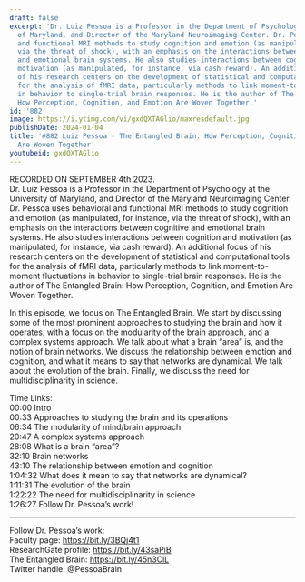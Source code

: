 ```yaml
---
draft: false
excerpt: 'Dr. Luiz Pessoa is a Professor in the Department of Psychology at the University
  of Maryland, and Director of the Maryland Neuroimaging Center. Dr. Pessoa uses behavioral
  and functional MRI methods to study cognition and emotion (as manipulated, for instance,
  via the threat of shock), with an emphasis on the interactions between cognitive
  and emotional brain systems. He also studies interactions between cognition and
  motivation (as manipulated, for instance, via cash reward). An additional focus
  of his research centers on the development of statistical and computational tools
  for the analysis of fMRI data, particularly methods to link moment-to-moment fluctuations
  in behavior to single-trial brain responses. He is the author of The Entangled Brain:
  How Perception, Cognition, and Emotion Are Woven Together.'
id: '882'
image: https://i.ytimg.com/vi/gxdQXTAGlio/maxresdefault.jpg
publishDate: 2024-01-04
title: '#882 Luiz Pessoa - The Entangled Brain: How Perception, Cognition, and Emotion
  Are Woven Together'
youtubeid: gxdQXTAGlio
---
```

RECORDED ON SEPTEMBER 4th 2023.  
Dr. Luiz Pessoa is a Professor in the Department of Psychology at the University of Maryland, and Director of the Maryland Neuroimaging Center. Dr. Pessoa uses behavioral and functional MRI methods to study cognition and emotion (as manipulated, for instance, via the threat of shock), with an emphasis on the interactions between cognitive and emotional brain systems. He also studies interactions between cognition and motivation (as manipulated, for instance, via cash reward). An additional focus of his research centers on the development of statistical and computational tools for the analysis of fMRI data, particularly methods to link moment-to-moment fluctuations in behavior to single-trial brain responses. He is the author of The Entangled Brain: How Perception, Cognition, and Emotion Are Woven Together.

In this episode, we focus on The Entangled Brain. We start by discussing some of the most prominent approaches to studying the brain and how it operates, with a focus on the modularity of the brain approach, and a complex systems approach. We talk about what a brain “area” is, and the notion of brain networks. We discuss the relationship between emotion and cognition, and what it means to say that networks are dynamical. We talk about the evolution of the brain. Finally, we discuss the need for multidisciplinarity in science.

Time Links:  
00:00  Intro  
00:33  Approaches to studying the brain and its operations  
06:34  The modularity of mind/brain approach  
20:47  A complex systems approach  
28:08  What is a brain “area”?  
32:10  Brain networks  
43:10  The relationship between emotion and cognition  
1:04:32  What does it mean to say that networks are dynamical?  
1:11:31  The evolution of the brain  
1:22:22  The need for multidisciplinarity in science  
1:26:27  Follow Dr. Pessoa’s work!

---

Follow Dr. Pessoa’s work:  
Faculty page: https://bit.ly/3BQj4t1  
ResearchGate profile: https://bit.ly/43saPiB  
The Entangled Brain: https://bit.ly/45n3ClL  
Twitter handle: @PessoaBrain
